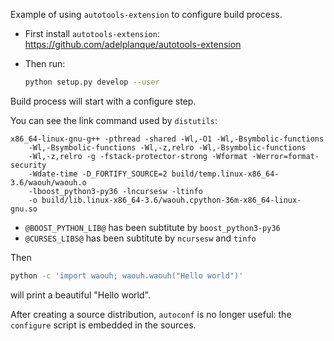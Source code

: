 Example of using `autotools-extension` to configure build process.

* First install `autotools-extension`:
  https://github.com/adelplanque/autotools-extension

* Then run:

  ~~~bash
  python setup.py develop --user
  ~~~

Build process will start with a configure step.

You can see the link command used by `distutils`:

    x86_64-linux-gnu-g++ -pthread -shared -Wl,-O1 -Wl,-Bsymbolic-functions
        -Wl,-Bsymbolic-functions -Wl,-z,relro -Wl,-Bsymbolic-functions
        -Wl,-z,relro -g -fstack-protector-strong -Wformat -Werror=format-security
        -Wdate-time -D_FORTIFY_SOURCE=2 build/temp.linux-x86_64-3.6/waouh/waouh.o
        -lboost_python3-py36 -lncursesw -ltinfo
        -o build/lib.linux-x86_64-3.6/waouh.cpython-36m-x86_64-linux-gnu.so

* `@BOOST_PYTHON_LIB@` has been subtitute by `boost_python3-py36`
* `@CURSES_LIBS@` has been subtitute by `ncursesw` and `tinfo`

Then

~~~bash
python -c 'import waouh; waouh.waouh("Hello world")'
~~~

will print a beautiful "Hello world".

After creating a source distribution, `autoconf` is no longer useful: the `configure` script is embedded in the sources.
